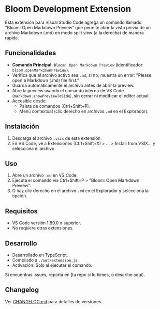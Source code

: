 # Bloom Development Extension

Esta extensión para Visual Studio Code agrega un comando llamado "Bloom: Open Markdown Preview" que permite abrir la vista previa de un archivo Markdown (.md) en modo split view (a la derecha) de manera rápida.

## Funcionalidades
- **Comando Principal**: `Bloom: Open Markdown Preview` (identificador: `bloom.openMarkdownPreview`).
- Verifica que el archivo activo sea `.md`; si no, muestra un error: "Please open a Markdown (.md) file first."
- Guarda automáticamente el archivo antes de abrir la preview.
- Abre la preview usando el comando interno de VS Code (`markdown.showPreviewToSide`), sin cerrar ni modificar el editor actual.
- Accesible desde:
  - Paleta de comandos (Ctrl+Shift+P).
  - Menú contextual (clic derecho en archivos `.md` en el Explorador).

## Instalación
1. Descarga el archivo `.vsix` de esta extensión.
2. En VS Code, ve a Extensiones (Ctrl+Shift+X) > ... > Install from VSIX... y selecciona el archivo.

## Uso
1. Abre un archivo `.md` en VS Code.
2. Ejecuta el comando vía Ctrl+Shift+P > "Bloom: Open Markdown Preview".
3. O haz clic derecho en el archivo `.md` en el Explorador y selecciona la opción.

## Requisitos
- VS Code versión 1.80.0 o superior.
- No requiere otras extensiones.

## Desarrollo
- Desarrollado en TypeScript.
- Compilado a `./out/extension.js`.
- Activación: Solo al ejecutar el comando.

Si encuentras issues, reporta en [tu repo si lo tienes, o describe aquí].

## Changelog
Ver [CHANGELOG.md](CHANGELOG.md) para detalles de versiones.
